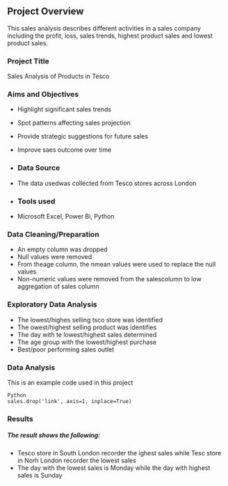 ## Project Overview
This sales analysis describes different activities in a sales company including the profit, loss, sales trends, highest product sales and lowest product sales.

### Project Title
Sales Analysis of Products in Tesco

### Aims and Objectives
- Highlight significant sales trends
- Spot patterns affecting sales projection
- Provide strategic suggestions for future sales
- Improve saes outcome over time

- ### Data Source
- The data usedwas collected from Tesco stores across London

- ### Tools used
- Microsoft Excel, Power Bi, Python

### Data Cleaning/Preparation
- An empty column was dropped
- Null values were removed
- From theage column, the nmean values were used to replace the null values
- Non-numeric values were removed from the salescolumn to low aggregation of sales column

### Exploratory Data Analysis
- The lowest/highes selling tsco store was identified
- The owest/highest selling product was identifies
- The day with te lowest/highest sales determined
- The age group with the lowest/highest purchase
- Best/poor performing sales outlet

### Data Analysis
This is an example code used in this project

```
Python
sales.drop('link', axis=1, inplace=True)
```
### Results
##### The result shows the following:
- Tesco store in South London recorder the ighest sales while Tesc store in Norh London recorder the lowest sales
- The day with the lowest sales is Monday while the day with highest sales is Sunday

